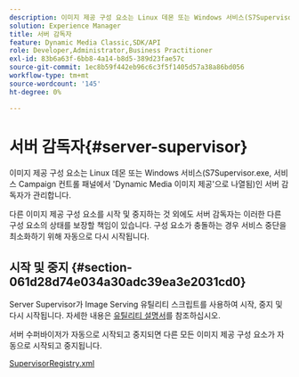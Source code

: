 ```yaml
---
description: 이미지 제공 구성 요소는 Linux 데몬 또는 Windows 서비스(S7Supervisor.exe, 서비스 Campaign 컨트롤 패널에서 'Dynamic Media 이미지 제공'으로 나열됨)인 서버 감독자가 관리합니다.
solution: Experience Manager
title: 서버 감독자
feature: Dynamic Media Classic,SDK/API
role: Developer,Administrator,Business Practitioner
exl-id: 83b6a63f-6bb8-4a14-b8d5-389d23fae57c
source-git-commit: 1ec8b59f442eb96c6c3f5f1405d57a38a86bd056
workflow-type: tm+mt
source-wordcount: '145'
ht-degree: 0%

---
```


# 서버 감독자{#server-supervisor}

이미지 제공 구성 요소는 Linux 데몬 또는 Windows 서비스(S7Supervisor.exe, 서비스 Campaign 컨트롤 패널에서 &#39;Dynamic Media 이미지 제공&#39;으로 나열됨)인 서버 감독자가 관리합니다.

다른 이미지 제공 구성 요소를 시작 및 중지하는 것 외에도 서버 감독자는 이러한 다른 구성 요소의 상태를 보장할 책임이 있습니다. 구성 요소가 충돌하는 경우 서비스 중단을 최소화하기 위해 자동으로 다시 시작됩니다.

## 시작 및 중지 {#section-061d28d74e034a30adc39ea3e2031cd0}

Server Supervisor가 Image Serving 유틸리티 스크립트를 사용하여 시작, 중지 및 다시 시작됩니다. 자세한 내용은 [유틸리티 설명서](../../../is-api/is-utils/utilities/c-location-of-utilities.md#concept-bae61e53344449af978502cac6be8b5f)를 참조하십시오.

서버 수퍼바이저가 자동으로 시작되고 중지되면 다른 모든 이미지 제공 구성 요소가 자동으로 시작되고 중지됩니다.

[SupervisorRegistry.xml](../../../is-api/image-serving-api-ref/c-configuration-and-administration/r-server-configuration-files/r-supervisorregistry.md#reference-b55f37a7a7a044d19c1722f5130906c6)

